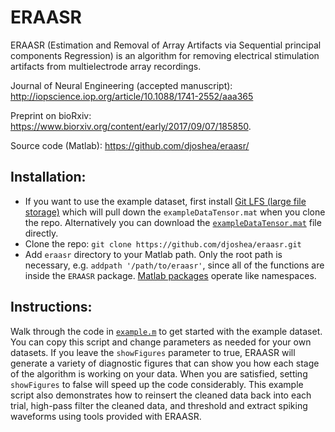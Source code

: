 # ERAASR

ERAASR (Estimation and Removal of Array Artifacts via Sequential principal components Regression) is an algorithm for removing electrical stimulation artifacts from multielectrode array recordings. 

Journal of Neural Engineering (accepted manuscript): http://iopscience.iop.org/article/10.1088/1741-2552/aaa365

Preprint on bioRxiv: https://www.biorxiv.org/content/early/2017/09/07/185850. 

Source code (Matlab): https://github.com/djoshea/eraasr/

## Installation:
- If you want to use the example dataset, first install [Git LFS (large file storage)](https://github.com/git-lfs/git-lfs/wiki/Installation) which will pull down the `exampleDataTensor.mat` when you clone the repo. Alternatively you can download the [`exampleDataTensor.mat`](https://github.com/djoshea/eraasr/raw/master/exampleDataTensor.mat) file directly.
- Clone the repo: `git clone https://github.com/djoshea/eraasr.git`
- Add `eraasr` directory to your Matlab path. Only the root path is necessary, e.g. `addpath '/path/to/eraasr'`, since all of the functions are inside the `ERAASR` package. [Matlab packages](https://www.mathworks.com/help/matlab/matlab_oop/scoping-classes-with-packages.html) operate like namespaces.

## Instructions:

Walk through the code in [`example.m`](https://github.com/djoshea/eraasr/blob/master/example.m) to get started with the example dataset. You can copy this script and change parameters as needed for your own datasets. If you leave the `showFigures` parameter to true, ERAASR will generate a variety of diagnostic figures that can show you how each stage of the algorithm is working on your data. When you are satisfied, setting `showFigures` to false will speed up the code considerably. This example script also demonstrates how to reinsert the cleaned data back into each trial, high-pass filter the cleaned data, and threshold and extract spiking waveforms using tools provided with ERAASR.
